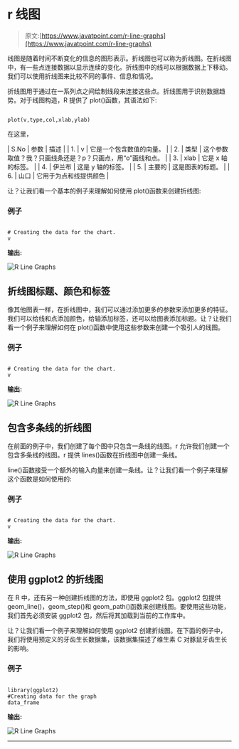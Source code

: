 # r 线图

> 原文:[https://www.javatpoint.com/r-line-graphs](https://www.javatpoint.com/r-line-graphs)

线图是随着时间不断变化的信息的图形表示。折线图也可以称为折线图。在折线图中，有一些点连接数据以显示连续的变化。折线图中的线可以根据数据上下移动。我们可以使用折线图来比较不同的事件、信息和情况。

折线图用于通过在一系列点之间绘制线段来连接这些点。折线图用于识别数据趋势。对于线图构造，R 提供了 plot()函数，其语法如下:

```

plot(v,type,col,xlab,ylab)

```

在这里，

| S.No | 参数 | 描述 |
| 1. | v | 它是一个包含数值的向量。 |
| 2. | 类型 | 这个参数取值？我？只画线条还是？p？只画点，用“o”画线和点。 |
| 3. | xlab | 它是 x 轴的标签。 |
| 4. | 伊兰布 | 这是 y 轴的标签。 |
| 5. | 主要的 | 这是图表的标题。 |
| 6. | 山口 | 它用于为点和线提供颜色 |

让？让我们看一个基本的例子来理解如何使用 plot()函数来创建折线图:

### 例子

```

# Creating the data for the chart.
v 
```

**输出:**

![R Line Graphs](../Images/909ec01da4a6f1c0d3f1aabe44970609.png)

## 折线图标题、颜色和标签

像其他图表一样，在折线图中，我们可以通过添加更多的参数来添加更多的特征。我们可以给线和点添加颜色，给轴添加标签，还可以给图表添加标题。让？让我们看一个例子来理解如何在 plot()函数中使用这些参数来创建一个吸引人的线图。

### 例子

```

# Creating the data for the chart.
v 
```

**输出:**

![R Line Graphs](../Images/46ccde7f3926651f975e89c21a495ee5.png)

## 包含多条线的折线图

在前面的例子中，我们创建了每个图中只包含一条线的线图。r 允许我们创建一个包含多条线的线图。r 提供 lines()函数在折线图中创建一条线。

line()函数接受一个额外的输入向量来创建一条线。让？让我们看一个例子来理解这个函数是如何使用的:

### 例子

```

# Creating the data for the chart.
v 
```

**输出:**

![R Line Graphs](../Images/51df6443a1dd5023528e990cff9d9725.png)

## 使用 ggplot2 的折线图

在 R 中，还有另一种创建折线图的方法，即使用 ggplot2 包。ggplot2 包提供 geom_line()，geom_step()和 geom_path()函数来创建线图。要使用这些功能，我们首先必须安装 ggplot2 包，然后将其加载到当前的工作库中。

让？让我们看一个例子来理解如何使用 ggplot2 创建折线图。在下面的例子中，我们将使用预定义的牙齿生长数据集，该数据集描述了维生素 C 对豚鼠牙齿生长的影响。

### 例子

```

library(ggplot2)
#Creating data for the graph
data_frame
```

**输出:**

![R Line Graphs](../Images/38cddda61388a47c4bec5cf8870162b9.png)

* * *